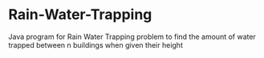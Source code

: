 # Rain-Water-Trapping
Java program for Rain Water Trapping problem to find the amount of water trapped between n buildings when given their height
